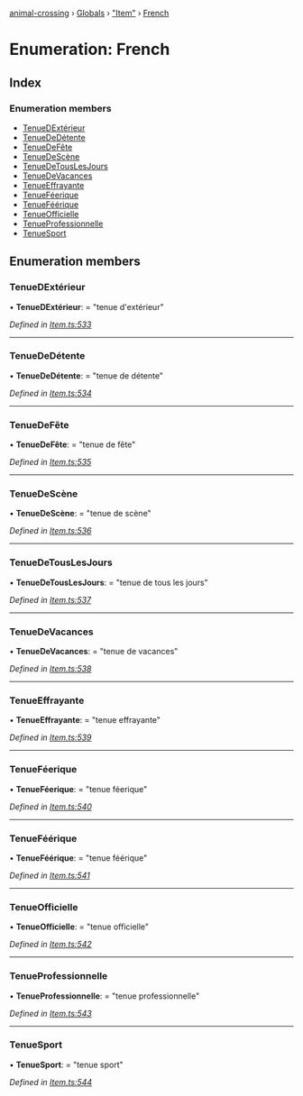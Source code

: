 [animal-crossing](../README.md) › [Globals](../globals.md) › ["Item"](../modules/_item_.md) › [French](_item_.french.md)

# Enumeration: French

## Index

### Enumeration members

* [TenueDExtérieur](_item_.french.md#tenuedextérieur)
* [TenueDeDétente](_item_.french.md#tenuededétente)
* [TenueDeFête](_item_.french.md#tenuedefête)
* [TenueDeScène](_item_.french.md#tenuedescène)
* [TenueDeTousLesJours](_item_.french.md#tenuedetouslesjours)
* [TenueDeVacances](_item_.french.md#tenuedevacances)
* [TenueEffrayante](_item_.french.md#tenueeffrayante)
* [TenueFéerique](_item_.french.md#tenueféerique)
* [TenueFéérique](_item_.french.md#tenueféérique)
* [TenueOfficielle](_item_.french.md#tenueofficielle)
* [TenueProfessionnelle](_item_.french.md#tenueprofessionnelle)
* [TenueSport](_item_.french.md#tenuesport)

## Enumeration members

###  TenueDExtérieur

• **TenueDExtérieur**: = "tenue d'extérieur"

*Defined in [Item.ts:533](https://github.com/Norviah/animal-crossing/blob/8493ef6/module/types/Item.ts#L533)*

___

###  TenueDeDétente

• **TenueDeDétente**: = "tenue de détente"

*Defined in [Item.ts:534](https://github.com/Norviah/animal-crossing/blob/8493ef6/module/types/Item.ts#L534)*

___

###  TenueDeFête

• **TenueDeFête**: = "tenue de fête"

*Defined in [Item.ts:535](https://github.com/Norviah/animal-crossing/blob/8493ef6/module/types/Item.ts#L535)*

___

###  TenueDeScène

• **TenueDeScène**: = "tenue de scène"

*Defined in [Item.ts:536](https://github.com/Norviah/animal-crossing/blob/8493ef6/module/types/Item.ts#L536)*

___

###  TenueDeTousLesJours

• **TenueDeTousLesJours**: = "tenue de tous les jours"

*Defined in [Item.ts:537](https://github.com/Norviah/animal-crossing/blob/8493ef6/module/types/Item.ts#L537)*

___

###  TenueDeVacances

• **TenueDeVacances**: = "tenue de vacances"

*Defined in [Item.ts:538](https://github.com/Norviah/animal-crossing/blob/8493ef6/module/types/Item.ts#L538)*

___

###  TenueEffrayante

• **TenueEffrayante**: = "tenue effrayante"

*Defined in [Item.ts:539](https://github.com/Norviah/animal-crossing/blob/8493ef6/module/types/Item.ts#L539)*

___

###  TenueFéerique

• **TenueFéerique**: = "tenue féerique"

*Defined in [Item.ts:540](https://github.com/Norviah/animal-crossing/blob/8493ef6/module/types/Item.ts#L540)*

___

###  TenueFéérique

• **TenueFéérique**: = "tenue féérique"

*Defined in [Item.ts:541](https://github.com/Norviah/animal-crossing/blob/8493ef6/module/types/Item.ts#L541)*

___

###  TenueOfficielle

• **TenueOfficielle**: = "tenue officielle"

*Defined in [Item.ts:542](https://github.com/Norviah/animal-crossing/blob/8493ef6/module/types/Item.ts#L542)*

___

###  TenueProfessionnelle

• **TenueProfessionnelle**: = "tenue professionnelle"

*Defined in [Item.ts:543](https://github.com/Norviah/animal-crossing/blob/8493ef6/module/types/Item.ts#L543)*

___

###  TenueSport

• **TenueSport**: = "tenue sport"

*Defined in [Item.ts:544](https://github.com/Norviah/animal-crossing/blob/8493ef6/module/types/Item.ts#L544)*
